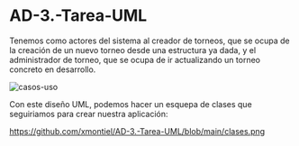# AD-3.-Tarea-UML

Tenemos como actores del sistema al creador de torneos, que se ocupa de la creación de un nuevo torneo desde una estructura ya dada, y el administrador de torneo, que se ocupa de ir actualizando un torneo concreto en desarrollo.

![casos-uso](https://github.com/user-attachments/assets/b2c3b149-0b8b-4c77-becd-58ca7e1f7bf1)

Con este diseño UML, podemos hacer un esquepa de clases que seguiriamos para crear nuestra aplicación:

https://github.com/xmontiel/AD-3.-Tarea-UML/blob/main/clases.png
